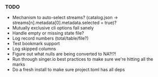 ### TODO
* Mechanism to auto-select streams? (catalog.json -> streams[n].metadata[0].metadata.selected = true)?
* Mutually exclusive cli options fail sanely
* Handle empty or missing state file?
* Log record numbers (total/table/file?)
* Test bookmark support
* Log skipped columns
* Figure out what nulls are being converted to NA?!?!
* Run through singer.io best practices to make sure we're hitting all the marks
* Do a fresh install to make sure project.toml has all deps
